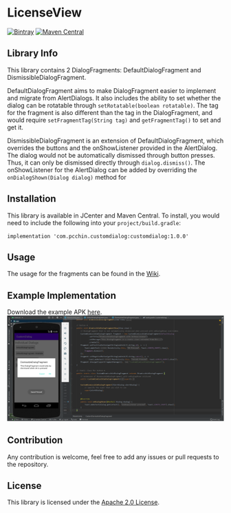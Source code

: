 # LicenseView
[![Bintray](https://api.bintray.com/packages/pcchin/customdialog/com.pcchin.customdialog/images/download.svg)](https://bintray.com/pcchin/customdialog/com.pcchin.customdialog/_latestVersion)
[![Maven Central](https://maven-badges.herokuapp.com/maven-central/com.pcchin.customdialog/customdialog/badge.svg)](https://search.maven.org/artifact/com.pcchin.customdialog/customdialog)

## Library Info
This library contains 2 DialogFragments: DefaultDialogFragment and DismissibleDialogFragment.

DefaultDialogFragment aims to make DialogFragment easier to implement and migrate from AlertDialogs.
 It also includes the ability to set whether the dialog can be rotatable through `setRotatable(boolean rotatable)`. 
 The tag for the fragment is also different than the tag in the DialogFragment, and would require `setFragmentTag(String tag)` and `getFragmentTag()` to set and get it.

DismissibleDialogFragment is an extension of DefaultDialogFragment, which overrides the buttons and the onShowListener provided in the AlertDialog.
 The dialog would not be automatically dismissed through button presses. Thus, it can only be dismissed directly through `dialog.dismiss()`.
 The onShowListener for the AlertDialog can be added by overriding the `onDialogShown(Dialog dialog)` method for 

## Installation
This library is available in JCenter and Maven Central. To install, you would need to include the following into your `project/build.gradle`:

```
implementation 'com.pcchin.customdialog:customdialog:1.0.0'
```

## Usage
The usage for the fragments can be found in the [Wiki](https://github.com/pcchin/customdialog/wiki).

## Example Implementation
Download the example APK [here](/example.apk).
![Example Implementation](/example-implementation.png)

## Contribution
Any contribution is welcome, feel free to add any issues or pull requests to the repository.

## License
This library is licensed under the [Apache 2.0 License](/LICENSE).